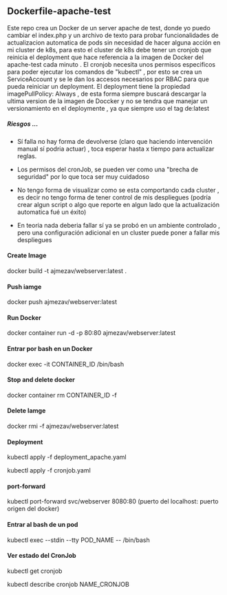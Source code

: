 ## Dockerfile-apache-test

Este repo crea un Docker de un server apache de test, donde yo puedo cambiar el index.php y un archivo de texto para probar funcionalidades de actualizacion automatica de pods sin necesidad de hacer alguna acción en mi cluster de k8s, para esto el cluster de k8s debe tener un cronjob que reinicia el deployment que hace referencia a la imagen de Docker del apache-test cada minuto . El cronjob necesita unos permisos especificos para poder ejecutar los comandos de "kubectl" , por esto se crea un ServiceAccount y se le dan los accesos necesarios por RBAC para que pueda reiniciar un deployment. El deployment tiene la propiedad         imagePullPolicy: Always , de esta forma siempre buscará descargar la ultima version de la imagen de Doccker y no se tendra que manejar un versionamiento en el deploymente , ya que siempre uso el tag de:latest

##### Riesgos ...

* Sí falla no hay forma de devolverse (claro que haciendo intervención manual sí podria actuar) , toca esperar hasta x tiempo para actualizar reglas.

* Los permisos del cronJob, se pueden ver como una "brecha de seguridad" por lo que toca ser muy cuidadoso

* No tengo forma de visualizar como se esta comportando cada cluster , es decir no tengo forma de tener control de mis despliegues (podría crear algun script o algo que reporte en algun lado que la actualización automatica fué un éxito)

* En teoria nada deberia fallar sí ya se probó en un ambiente controlado , pero una configuración adicional en un cluster puede poner a fallar mis despliegues

#### Create Image

docker build -t ajmezav/webserver:latest .

#### Push iamge

docker push ajmezav/webserver:latest

#### Run Docker

docker container run -d -p 80:80 ajmezav/webserver:latest

#### Entrar por bash en un Docker

docker exec -it CONTAINER_ID /bin/bash

#### Stop and delete docker


docker container rm CONTAINER_ID -f

#### Delete Iamge 

docker rmi -f ajmezav/webserver:latest

#### Deployment

kubectl apply -f deployment_apache.yaml

kubectl apply -f cronjob.yaml

#### port-forward

kubectl port-forward svc/webserver 8080:80 (puerto del localhost: puerto origen del docker)

#### Entrar al bash de un pod

kubectl exec --stdin --tty POD_NAME -- /bin/bash

#### Ver estado del CronJob

kubectl get cronjob

kubectl describe cronjob NAME_CRONJOB
